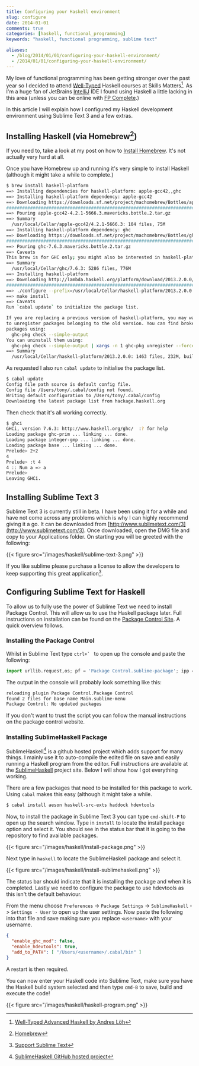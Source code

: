 ```yaml
---
title: Configuring your Haskell environment
slug: configure
date: 2014-01-01
comments: true
categories: [haskell, functional_programming]
keywords: "haskell, functional programming, sublime text"

aliases: 
  - /blog/2014/01/01/configuring-your-haskell-environment/
  - /2014/01/01/configuring-your-haskell-environment/
---
```


My love of functional programming has been getting stronger over the past year so I decided to attend [Well-Typed](http://www.well-typed.com/) Haskell courses at Skills Matters[^wt].  As I'm a huge fan of JetBrains [IntelliJ](http://www.jetbrains.com/idea/) IDE I found using Haskell a little lacking in this area (unless you can be online with [FP Complete](http://www.fpcomplete.com/).)

In this article I will explain how I configured my Haskell development environment using Sublime Text 3 and a few extras.

<!-- more -->

## Installing Haskell (via Homebrew[^brew])

If you need to, take a look at my post on how to [Install Homebrew](/2013/12/31/installing-homebrew-on-osx-mavericks/).  It's not actually very hard at all.

Once you have Homebrew up and running it's very simple to install Haskell (although it might take a while to complete.)

``` bash
$ brew install haskell-platform
==> Installing dependencies for haskell-platform: apple-gcc42,,ghc
==> Installing haskell-platform dependency: apple-gcc42
==> Downloading https://downloads.sf.net/project/machomebrew/Bottles/apple-gcc42
######################################################################## 100.0%
==> Pouring apple-gcc42-4.2.1-5666.3.mavericks.bottle.2.tar.gz
==> Summary
  /usr/local/Cellar/apple-gcc42/4.2.1-5666.3: 104 files, 75M
==> Installing haskell-platform dependency: ghc
==> Downloading https://downloads.sf.net/project/machomebrew/Bottles/ghc-7.6.3.m
######################################################################## 100.0%
==> Pouring ghc-7.6.3.mavericks.bottle.2.tar.gz
==> Caveats
This brew is for GHC only; you might also be interested in haskell-platform.
==> Summary
  /usr/local/Cellar/ghc/7.6.3: 5286 files, 776M
==> Installing haskell-platform
==> Downloading http://lambda.haskell.org/platform/download/2013.2.0.0/haskell-p
######################################################################## 100.0%
==> ./configure --prefix=/usr/local/Cellar/haskell-platform/2013.2.0.0
==> make install
==> Caveats
Run `cabal update` to initialize the package list.

If you are replacing a previous version of haskell-platform, you may want 
to unregister packages belonging to the old version. You can find broken
packages using:
  ghc-pkg check --simple-output
You can uninstall them using:
  ghc-pkg check --simple-output | xargs -n 1 ghc-pkg unregister --force
==> Summary
  /usr/local/Cellar/haskell-platform/2013.2.0.0: 1463 files, 232M, built in 24.5 minutes
```

As requested I also run `cabal update` to initialise the package list.

``` bash
$ cabal update
Config file path source is default config file.
Config file /Users/tony/.cabal/config not found.
Writing default configuration to /Users/tony/.cabal/config
Downloading the latest package list from hackage.haskell.org
```

Then check that it's all working correctly.

``` bash
$ ghci
GHCi, version 7.6.3: http://www.haskell.org/ghc/  :? for help
Loading package ghc-prim ... linking ... done.
Loading package integer-gmp ... linking ... done.
Loading package base ... linking ... done.
Prelude> 2+2
4
Prelude> :t 4
4 :: Num a => a
Prelude> 
Leaving GHCi.
```

## Installing Sublime Text 3

Sublime Text 3 is currently still in beta.  I have been using it for a while and have not come across any problems which is why I can highly recommend giving it a go.  It can be downloaded from [http://www.sublimetext.com/3](http://www.sublimetext.com/3).  Once downloaded, open the DMG file and copy to your Applications folder.  On starting you will be greeted with the following:

{{< figure src="/images/haskell/sublime-text-3.png" >}}

If you like sublime please purchase a license to allow the developers to keep supporting this great application[^buy].

## Configuring Sublime Text for Haskell

To allow us to fully use the power of Sublime Text we need to install Package Control.  This will allow us to use the Haskell package later.  Full instructions on installation can be found on the [Package Control Site](http://sublime.wbond.net/installation).  A quick overview follows.

### Installing the Package Control

Whilst in Sublime Text type ``ctrl+` `` to open up the console and paste the following:

``` python
import urllib.request,os; pf = 'Package Control.sublime-package'; ipp = sublime.installed_packages_path(); urllib.request.install_opener( urllib.request.build_opener( urllib.request.ProxyHandler()) ); open(os.path.join(ipp, pf), 'wb').write(urllib.request.urlopen( 'http://sublime.wbond.net/' + pf.replace(' ','%20')).read())
```

The output in the console will probably look something like this:

``` bash
reloading plugin Package Control.Package Control
found 2 files for base name Main.sublime-menu
Package Control: No updated packages
```

If you don't want to trust the script you can follow the manual instructions on the package control website.

### Installing SublimeHaskell Package

SublimeHaskell[^sublimehaskell] is a github hosted project which adds support for many things.  I mainly use it to auto-compile the edited file on save and easily running a Haskell program from the editor.  Full instructions are available at the [SublimeHaskell](http://github.com/SublimeHaskell/SublimeHaskell) project site.  Below I will show how I got everything working.

There are a few packages that need to be installed for this package to work.  Using `cabal` makes this easy (although it might take a while.

``` bash
$ cabal install aeson haskell-src-exts haddock hdevtools
```

Now, to install the package in Sublime Text 3 you can type `cmd-shift-P` to open up the search window.  Type in `install` to locate the install package option and select it.  You should see  in the status bar that it is going to the repository to find available packages.

{{< figure src="/images/haskell/install-package.png" >}}

Next type in `haskell` to locate the SublimeHaskell package and select it.

{{< figure src="/images/haskell/install-sublimehaskell.png" >}}

The status bar should indicate that it is installing the package and when it is completed.  Lastly we need to configure the package to use hdevtools as this isn't the default behaviour.

From the menu choose `Preferences` -> `Package Settings` -> `SublimeHaskell` -> `Settings - User` to open up the user settings.  Now paste the following into that file and save making sure you replace `<username>` with your username.

``` json
{
  "enable_ghc_mod": false,
  "enable_hdevtools": true,
  "add_to_PATH": [ "/Users/<username>/.cabal/bin" ]
}
```

A restart is then required.

You can now enter your Haskell code into Sublime Text, make sure you have the Haskell build system selected and then type `cmd-B` to save, build and execute the code!

{{< figure src="/images/haskell/haskell-program.png" >}}

[^wt]: [Well-Typed Advanced Haskell by Andres Löh](http://skillsmatter.com/course/scala/well-typed-advanced-haskell)
[^brew]: [Homebrew](http://brew.sh)
[^buy]: [Support Sublime Text](https://www.sublimetext.com/buy)
[^sublimehaskell]: [SublimeHaskell GitHub hosted project](http://github.com/SublimeHaskell/SublimeHaskell)
